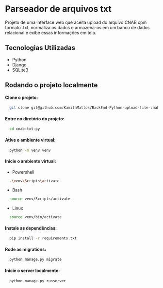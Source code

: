 # Parseador de arquivos txt
Projeto de uma interface web que aceita upload do arquivo CNAB cpm formato .txt, normaliza os dados e armazena-os em um banco de dados relacional e exibe essas informações em tela.

## Tecnologias Utilizadas
  - Python
  - Django
  - SQLite3


## Rodando o projeto localmente

#### Clone o projeto:

```bash
  git clone git@github.com:KamilaMattos/BackEnd-Python-upload-file-cnab.git
```

#### Entre no diretório do projeto:

```bash
  cd cnab-txt-py
```

#### Ative o ambiente virtual:

```bash
  python -m venv venv
```

#### Inicie o ambiente virtual:

- Powershell
```bash
  .\venv\Scripts\activate
```

- Bash
```bash
  source venv/Scripts/activate
```

- Linux
```bash
  source venv/bin/activate
```

#### Instale as dependências:
```bash
  pip install -r requirements.txt
```

#### Rode as migrations:
```bash
  python manage.py migrate
```

#### Inicie o server localmente:
```bash
  python manage.py runserver
```

